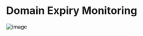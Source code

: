 # Domain Expiry Monitoring

![image](https://user-images.githubusercontent.com/43276746/185423745-a4a0c487-af60-441d-bf6d-4d4a943a50c1.png)

